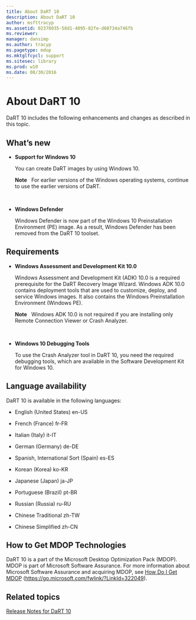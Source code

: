 ```yaml
---
title: About DaRT 10
description: About DaRT 10
author: msfttracyp
ms.assetid: 02378035-58d1-4095-82fe-d60734a746fb
ms.reviewer: 
manager: dansimp
ms.author: tracyp
ms.pagetype: mdop
ms.mktglfcycl: support
ms.sitesec: library
ms.prod: w10
ms.date: 08/30/2016
---
```



# About DaRT 10


DaRT 10 includes the following enhancements and changes as described in this topic.

## <a href="" id="what-s-new"></a>What’s new


-   **Support for Windows 10**

    You can create DaRT images by using Windows 10.

    **Note**  
    For earlier versions of the Windows operating systems, continue to use the earlier versions of DaRT.

     

-   **Windows Defender**

    Windows Defender is now part of the Windows 10 Preinstallation Environment (PE) image. As a result, Windows Defender has been removed from the DaRT 10 toolset.

## Requirements


-   **Windows Assessment and Development Kit 10.0**

    Windows Assessment and Development Kit (ADK) 10.0 is a required prerequisite for the DaRT Recovery Image Wizard. Windows ADK 10.0 contains deployment tools that are used to customize, deploy, and service Windows images. It also contains the Windows Preinstallation Environment (Windows PE).

    **Note**  
    Windows ADK 10.0 is not required if you are installing only Remote Connection Viewer or Crash Analyzer.

     

-   **Windows 10 Debugging Tools**

    To use the Crash Analyzer tool in DaRT 10, you need the required debugging tools, which are available in the Software Development Kit for Windows 10.

## Language availability


DaRT 10 is available in the following languages:

-   English (United States) en-US

-   French (France) fr-FR

-   Italian (Italy) it-IT

-   German (Germany) de-DE

-   Spanish, International Sort (Spain) es-ES

-   Korean (Korea) ko-KR

-   Japanese (Japan) ja-JP

-   Portuguese (Brazil) pt-BR

-   Russian (Russia) ru-RU

-   Chinese Traditional zh-TW

-   Chinese Simplified zh-CN

## How to Get MDOP Technologies


DaRT 10 is a part of the Microsoft Desktop Optimization Pack (MDOP). MDOP is part of Microsoft Software Assurance. For more information about Microsoft Software Assurance and acquiring MDOP, see [How Do I Get MDOP](https://go.microsoft.com/fwlink/?LinkId=322049) (https://go.microsoft.com/fwlink/?LinkId=322049).

## Related topics


[Release Notes for DaRT 10](release-notes-for-dart-10.md)

 

 





